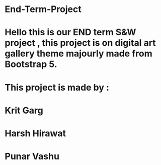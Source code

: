# End-Term-Project  

# Hello this is our END term S&W project , this project is on digital art gallery theme majourly made from Bootstrap 5. 

# This project is made by :

# Krit Garg 
# Harsh Hirawat 
# Punar Vashu 